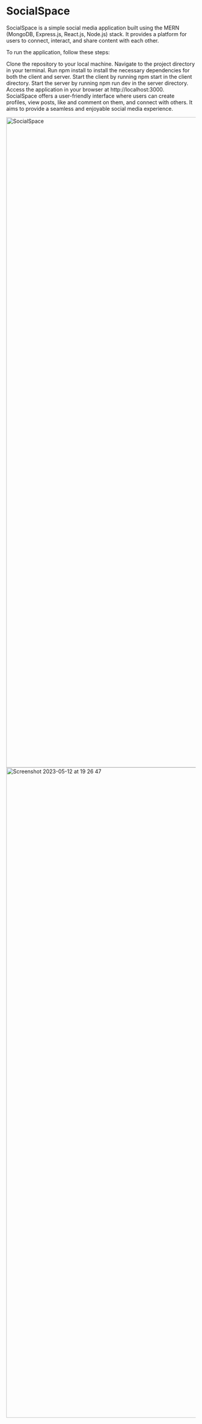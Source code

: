 # SocialSpace
SocialSpace is a simple social media application built using the MERN (MongoDB, Express.js, React.js, Node.js) stack. It provides a platform for users to connect, interact, and share content with each other.

To run the application, follow these steps:

Clone the repository to your local machine.
Navigate to the project directory in your terminal.
Run npm install to install the necessary dependencies for both the client and server.
Start the client by running npm start in the client directory.
Start the server by running npm run dev in the server directory.
Access the application in your browser at http://localhost:3000.
SocialSpace offers a user-friendly interface where users can create profiles, view posts, like and comment on them, and connect with others. It aims to provide a seamless and enjoyable social media experience.


<img width="1728" alt="SocialSpace" src="https://github.com/sanowl/SocialSpace/assets/99511815/5accaf49-461f-4d13-8287-54d3a583da8d">

<img width="1728" alt="Screenshot 2023-05-12 at 19 26 47" src="https://github.com/sanowl/SocialSpace/assets/99511815/13adf099-a432-4448-8619-3121b8454869">
